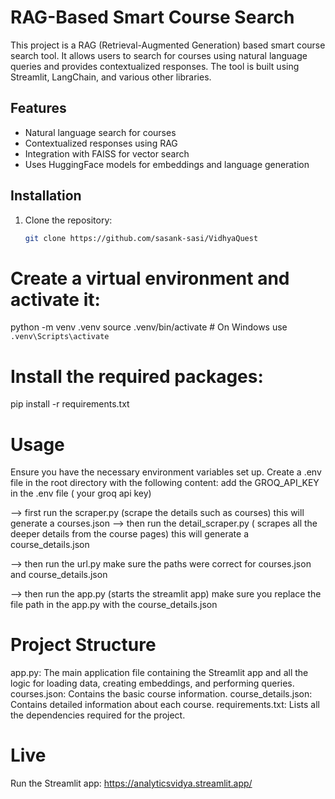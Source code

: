 # RAG-Based Smart Course Search

This project is a RAG (Retrieval-Augmented Generation) based smart course search tool. It allows users to search for courses using natural language queries and provides contextualized responses. The tool is built using Streamlit, LangChain, and various other libraries.

## Features

- Natural language search for courses
- Contextualized responses using RAG
- Integration with FAISS for vector search
- Uses HuggingFace models for embeddings and language generation

## Installation

1. Clone the repository:

   ```sh
   git clone https://github.com/sasank-sasi/VidhyaQuest

# Create a virtual environment and activate it:

python -m venv .venv
source .venv/bin/activate  # On Windows use `.venv\Scripts\activate`

# Install the required packages:

pip install -r requirements.txt

# Usage
Ensure you have the necessary environment variables set up. Create a .env file in the root directory with the following content:
add the GROQ_API_KEY in the .env file ( your groq api key)

--> first run the scraper.py (scrape the details such as courses)
       this will generate a courses.json
--> then run the detail_scraper.py ( scrapes all the deeper details from the course pages)
       this will generate a course_details.json

--> then run the url.py
       make sure the paths were correct for courses.json and course_details.json

--> then run the app.py (starts the streamlit app)
       make sure you replace the file path in the app.py with the course_details.json

# Project Structure
app.py: The main application file containing the Streamlit app and all the logic for loading data, creating embeddings, and performing queries.
courses.json: Contains the basic course information.
course_details.json: Contains detailed information about each course.
requirements.txt: Lists all the dependencies required for the project.

# Live
Run the Streamlit app:
https://analyticsvidya.streamlit.app/
